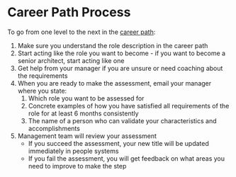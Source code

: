 # Career Path Process

To go from one level to the next in the [career path](career-path.md):

1. Make sure you understand the role description in the career path
1. Start acting like the role you want to become - if you want to become a senior architect, start acting like one
1. Get help from your manager if you are unsure or need coaching about the requirements
1. When you are ready to make the assessment, email your manager where you state:
    1. Which role you want to be assessed for
    1. Concrete examples of how you have satisfied all requirements of the role for at least 6 months consistently
    1. The name of a person who can validate your characteristics and accomplishments
1. Management team will review your assessment
    * If you succeed the assessment, your new title will be updated immediately in people systems
    * If you fail the assessment, you will get feedback on what areas you need to improve to make the step

